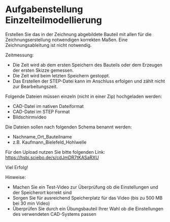 # Aufgabenstellung Einzelteilmodellierung

Erstellen Sie das in der Zeichnung abgebildete Bauteil mit allen für die Zeichnungserstellung notwendigen korrekten Maßen. Eine Zeichnungsableitung ist nicht notwendig.

Zeitmessung:
* Die Zeit wird ab dem ersten Speichern des Bauteils oder dem Erzeugen der ersten Skizze gemessen.
* Die Zeit wird beim letzten Speichern gestoppt.
* Das Erstellen der STEP-Datei kann im Anschluss erfolgen und zählt nicht zur Bearbeitungszeit.
  

Folgende Dateien müssen einzeln (nicht in einer Zip) hochgeladen werden:
* CAD-Datei im nativen Dateiformat
* CAD-Datei im STEP Format
* Bildschirmvideo
  

Die Dateien sollen nach folgenden Schema benannt werden:
* Nachname_Ort_Bauteilname
* z.B. Kaufmann_Bielefeld_Hohlwelle


Für den Upload nutzen Sie bitte folgenden Link: 
https://hsbi.sciebo.de/s/cdJmDR7tKASaRXU

Viel Erfolg!


Hinweise:
* Machen Sie ein Test-Video zur Überprüfung ob die Einstellungen und der Speicherort korrekt sind
* Sorgen Sie für ausreichend Speicherplatz für das Video (bis zu 500 MB bei 30 min Video)
* Überprüfen Sie durch ein Übungsbauteil Ihrer Wahl ob die Einstellungen des verwendeten CAD-Systems passen
